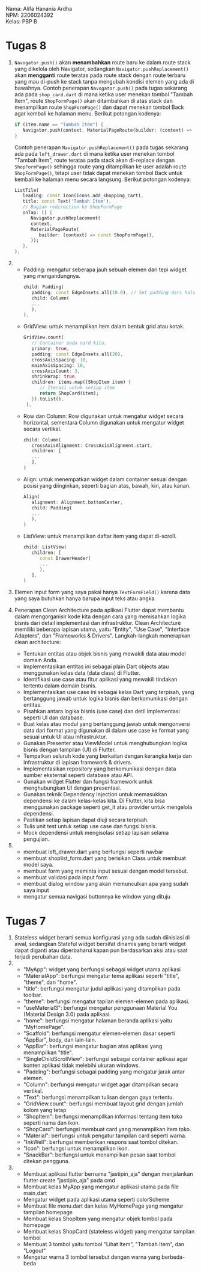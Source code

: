 Nama: Alifa Hanania Ardha<br>
NPM: 2206024392<br>
Kelas: PBP B<br>

# Tugas 8
1. `Navogator.push()` akan **menambahkan** route baru ke dalam route stack yang dikelola oleh Navigator, sedangkan `Navigator.pushReplacement()` akan **mengganti** route teratas pada route stack dengan route terbaru yang mau di-push ke stack tanpa mengubah kondisi elemen yang ada di bawahnya.
   Contoh penerapan `Navogator.push()` pada tugas sekarang ada pada `shop_card.dart` di mana ketika user menekan tombol "Tambah Item", route `ShopFormPage()` akan ditambahkan di atas stack dan menampilkan route `ShopFormPage()` dan dapat menekan tombol Back agar kembali ke halaman menu. Berikut potongan kodenya:
   ```dart
   if (item.name == "Tambah Item") {
      Navigator.push(context, MaterialPageRoute(builder: (context) => const ShopFormPage()));
   }
   ```
   
   Contoh penerapan `Navigator.pushReplacement()` pada tugas sekarang ada pada `left_drawer.dart` di mana ketika user menekan tombol "Tambah Item", route teratas pada stack akan di-replace dengan `ShopFormPage()` sehingga route yang ditampilkan ke user adalah route `ShopFormPage()`, tetapi user tidak dapat menekan tombol Back untuk kembali ke halaman menu secara langsung. Berikut potongan kodenya:
   ```dart
   ListTile(
      leading: const Icon(Icons.add_shopping_cart),
      title: const Text('Tambah Item'),
      // Bagian redirection ke ShopFormPage
      onTap: () {
         Navigator.pushReplacement(
         context,
         MaterialPageRoute(
            builder: (context) => const ShopFormPage(),
         ));
      },
   ),
   ```
2.  - Padding: mengatur seberapa jauh sebuah elemen dari tepi widget yang mengandungnya.
      ```dart
      child: Padding(
         padding: const EdgeInsets.all(10.0), // Set padding dari halaman
         child: Column(
         ...
         ),
      ),
      ```
    - GridView: untuk menampilkan item dalam bentuk grid atau kotak.
      ```dart
      GridView.count(
         // Container pada card kita.
         primary: true,
         padding: const EdgeInsets.all(20),
         crossAxisSpacing: 10,
         mainAxisSpacing: 10,
         crossAxisCount: 3,
         shrinkWrap: true,
         children: items.map((ShopItem item) {
            // Iterasi untuk setiap item
            return ShopCard(item);
         }).toList(),
       ),
      ```
    - Row dan Column: Row digunakan untuk mengatur widget secara horizontal, sementara Column digunakan untuk mengatur widget secara vertikal.
      ```dart
      child: Column(
         crossAxisAlignment: CrossAxisAlignment.start,
         children: [
         ...
         ],
      )
      ```
    - Align: untuk menempatkan widget dalam container sesuai dengan posisi yang diinginkan, seperti bagian atas, bawah, kiri, atau kanan.
      ```dart
      Align(
         alignment: Alignment.bottomCenter,
         child: Padding(
         ...
         ),
      )
      ```
    - ListView: untuk menampilkan daftar item yang dapat di-scroll.
      ```dart
      child: ListView(
         children: [
            const DrawerHeader(
            ...
            ),
         ],
      )
      ```
3. Elemen input form yang saya pakai hanya `TextFormField()` karena data yang saya butuhkan hanya barupa input teks atau angka.
4. Penerapan Clean Architecture pada aplikasi Flutter dapat membantu dalam mengorganisir kode kita dengan cara yang memisahkan logika bisnis dari detail implementasi dan infrastruktur. Clean Architecture memiliki beberapa lapisan utama, yaitu "Entity", "Use Case", "Interface Adapters", dan "Frameworks & Drivers".
   Langkah-langkah menerapkan clean architecture:
   - Tentukan entitas atau objek bisnis yang mewakili data atau model domain Anda.
   - Implementasikan entitas ini sebagai plain Dart objects atau menggunakan kelas data (data class) di Flutter.
   - Identifikasi use case atau fitur aplikasi yang mewakili tindakan tertentu dalam domain bisnis.
   - Implementasikan use case ini sebagai kelas Dart yang terpisah, yang bertanggung jawab untuk logika bisnis dan berkomunikasi dengan entitas.
   - Pisahkan antara logika bisnis (use case) dan detil implementasi seperti UI dan database.
   - Buat kelas atau modul yang bertanggung jawab untuk mengonversi data dari format yang digunakan di dalam use case ke format yang sesuai untuk UI atau infrastruktur.
   - Gunakan Presenter atau ViewModel untuk menghubungkan logika bisnis dengan tampilan (UI) di Flutter.
   - Tempatkan seluruh kode yang berkaitan dengan kerangka kerja dan infrastruktur di lapisan framework & drivers.
   - Implementasikan repository yang berkomunikasi dengan data sumber eksternal seperti database atau API.
   - Gunakan widget Flutter dan fungsi framework untuk menghubungkan UI dengan presentasi.
   - Gunakan teknik Dependency Injection untuk memasukkan dependensi ke dalam kelas-kelas kita. Di Flutter, kita bisa menggunakan package seperti get_it atau provider untuk mengelola dependensi.
   - Pastikan setiap lapisan dapat diuji secara terpisah.
   - Tulis unit test untuk setiap use case dan fungsi bisnis.
   - Mock dependensi untuk mengisolasi setiap lapisan selama pengujian.
5. - membuat left_drawer.dart yang berfungsi seperti navbar
   - membuat shoplist_form.dart yang berisikan Class untuk membuat model saya.
   - membuat form yang meminta input sesuai dengan model tersebut.
   - membuat validasi pada input form
   - membuat dialog window yang akan memunculkan apa yang sudah saya input
   - mengatur semua navigasi buttonnya ke window yang dituju

# Tugas 7
1. Stateless widget berarti semua konfigurasi yang ada sudah diinisiasi di awal, sedangkan Stateful widget bersifat dinamis yang berarti widget dapat diganti atau diperbaharui kapan pun berdasarkan aksi atau saat terjadi perubahan data.
2. - "MyApp": widget yang berfungsi sebagai widget utama aplikasi
   - "MaterialApp": berfungsi mengatur tema aplikasi seperti "title", "theme", dan "home".
   - "title": berfungsi mengatur judul aplikasi yang ditampilkan pada toolbar.
   - "theme": berfungsi mengatur tapilan elemen-elemen pada aplikasi.
   - "useMaterial3": berfungsi mengatur penggunaan Material You (Material Design 3.0) pada aplikasi.
   - "home": berfungsi mengatur halaman beranda aplikasi yaitu "MyHomePage".
   - "Scaffold": berfungsi mengatur elemen-elemen dasar seperti "AppBar", body, dan lain-lain.
   - "AppBar": berfungsi mengatur bagian atas aplikasi yang menampilkan "title".
   - "SingleChildScrollView": berfungsi sebagai container aplikasi agar konten aplikasi tidak melebihi ukuran windows.
   - "Padding": berfungsi sebagai padding yang mengatur jarak antar elemen.
   - "Column": berfungsi mengatur widget agar ditampilkan secara vertikal.
   - "Text": berfungsi menampilkan tulisan dengan gaya tertentu.
   - "GridView.count": berfungsi membuat layout grid dengan jumlah kolom yang tetap
   - "ShopItem": berfungsi menampilkan informasi tentang item toko seperti nama dan ikon.
   - "ShopCard": berfungsi membuat card yang menampilkan item toko.
   - "Material": berfungsi untuk pengatur tampilan card seperti warna.
   - "InkWell": berfungsi memberikan respons saat tombol ditekan.
   - "Icon": berfungsi untuk menampilkan ikon.
   - "SnackBar": berfungsi untuk menampilkan pesan saat tombol ditekan pengguna.
3. - Membuat aplikasi flutter bernama "jastipin_aja" dengan menjalankan flutter create "jastipin_aja" pada cmd
   - Membuat kelas MyApp yang mengatur aplikasi utama pada file main.dart
   - Mengatur widget pada aplikasi utama seperti colorScheme
   - Membuat file menu.dart dan kelas MyHomePage yang mengatur tampilan homepage
   - Membuat kelas ShopItem yang mengatur objek tombol pada homepage
   - Membuat kelas ShopCard (stateless widget) yang mengatur tampilan tombol
   - Membuat 3 tombol yaitu tombol "Lihat Item", "Tambah Item", dan "Logout"
   - Mengatur warna 3 tombol tersebut dengan warna yang berbeda-beda
